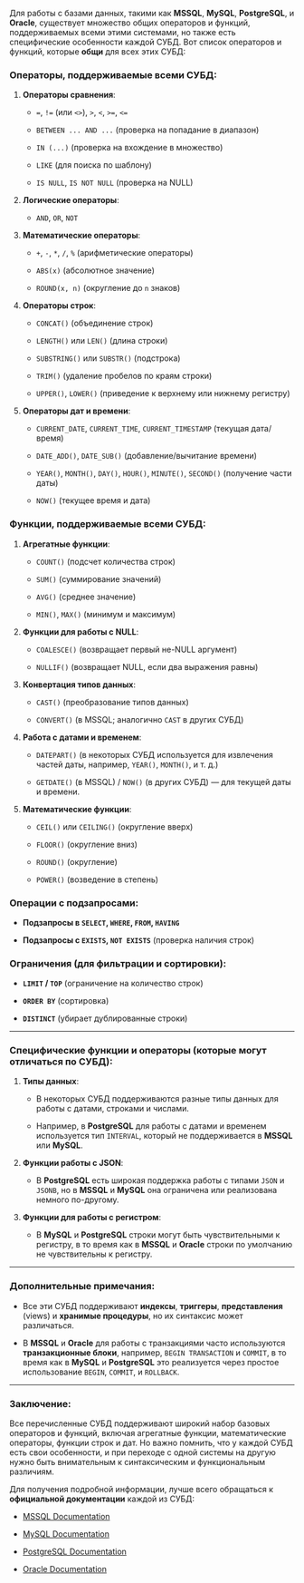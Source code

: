 Для работы с базами данных, такими как **MSSQL**, **MySQL**, **PostgreSQL**, и **Oracle**, существует множество общих операторов и функций, поддерживаемых всеми этими системами, но также есть специфические особенности каждой СУБД. Вот список операторов и функций, которые **общи** для всех этих СУБД:

### **Операторы, поддерживаемые всеми СУБД**:

1. **Операторы сравнения**:
    
    - `=`, `!=` (или `<>`), `>`, `<`, `>=`, `<=`
        
    - `BETWEEN ... AND ...` (проверка на попадание в диапазон)
        
    - `IN (...)` (проверка на вхождение в множество)
        
    - `LIKE` (для поиска по шаблону)
        
    - `IS NULL`, `IS NOT NULL` (проверка на NULL)
        
2. **Логические операторы**:
    
    - `AND`, `OR`, `NOT`
        
3. **Математические операторы**:
    
    - `+`, `-`, `*`, `/`, `%` (арифметические операторы)
        
    - `ABS(x)` (абсолютное значение)
        
    - `ROUND(x, n)` (округление до `n` знаков)
        
4. **Операторы строк**:
    
    - `CONCAT()` (объединение строк)
        
    - `LENGTH()` или `LEN()` (длина строки)
        
    - `SUBSTRING()` или `SUBSTR()` (подстрока)
        
    - `TRIM()` (удаление пробелов по краям строки)
        
    - `UPPER()`, `LOWER()` (приведение к верхнему или нижнему регистру)
        
5. **Операторы дат и времени**:
    
    - `CURRENT_DATE`, `CURRENT_TIME`, `CURRENT_TIMESTAMP` (текущая дата/время)
        
    - `DATE_ADD()`, `DATE_SUB()` (добавление/вычитание времени)
        
    - `YEAR()`, `MONTH()`, `DAY()`, `HOUR()`, `MINUTE()`, `SECOND()` (получение части даты)
        
    - `NOW()` (текущее время и дата)
        

### **Функции, поддерживаемые всеми СУБД**:

1. **Агрегатные функции**:
    
    - `COUNT()` (подсчет количества строк)
        
    - `SUM()` (суммирование значений)
        
    - `AVG()` (среднее значение)
        
    - `MIN()`, `MAX()` (минимум и максимум)
        
2. **Функции для работы с NULL**:
    
    - `COALESCE()` (возвращает первый не-NULL аргумент)
        
    - `NULLIF()` (возвращает NULL, если два выражения равны)
        
3. **Конвертация типов данных**:
    
    - `CAST()` (преобразование типов данных)
        
    - `CONVERT()` (в MSSQL; аналогично `CAST` в других СУБД)
        
4. **Работа с датами и временем**:
    
    - `DATEPART()` (в некоторых СУБД используется для извлечения частей даты, например, `YEAR()`, `MONTH()`, и т. д.)
        
    - `GETDATE()` (в MSSQL) / `NOW()` (в других СУБД) — для текущей даты и времени.
        
5. **Математические функции**:
    
    - `CEIL()` или `CEILING()` (округление вверх)
        
    - `FLOOR()` (округление вниз)
        
    - `ROUND()` (округление)
        
    - `POWER()` (возведение в степень)
        

### **Операции с подзапросами**:

- **Подзапросы в `SELECT`, `WHERE`, `FROM`, `HAVING`**
    
- **Подзапросы с `EXISTS`, `NOT EXISTS`** (проверка наличия строк)
    

### **Ограничения (для фильтрации и сортировки)**:

- **`LIMIT` / `TOP`** (ограничение на количество строк)
    
- **`ORDER BY`** (сортировка)
    
- **`DISTINCT`** (убирает дублированные строки)
    

---

### **Специфические функции и операторы (которые могут отличаться по СУБД)**:

1. **Типы данных**:
    
    - В некоторых СУБД поддерживаются разные типы данных для работы с датами, строками и числами.
        
    - Например, в **PostgreSQL** для работы с датами и временем используется тип `INTERVAL`, который не поддерживается в **MSSQL** или **MySQL**.
        
2. **Функции работы с JSON**:
    
    - В **PostgreSQL** есть широкая поддержка работы с типами `JSON` и `JSONB`, но в **MSSQL** и **MySQL** она ограничена или реализована немного по-другому.
        
3. **Функции для работы с регистром**:
    
    - В **MySQL** и **PostgreSQL** строки могут быть чувствительными к регистру, в то время как в **MSSQL** и **Oracle** строки по умолчанию не чувствительны к регистру.
        

---

### **Дополнительные примечания**:

- Все эти СУБД поддерживают **индексы**, **триггеры**, **представления** (views) и **хранимые процедуры**, но их синтаксис может различаться.
    
- В **MSSQL** и **Oracle** для работы с транзакциями часто используются **транзакционные блоки**, например, `BEGIN TRANSACTION` и `COMMIT`, в то время как в **MySQL** и **PostgreSQL** это реализуется через простое использование `BEGIN`, `COMMIT`, и `ROLLBACK`.
    

---

### **Заключение**:

Все перечисленные СУБД поддерживают широкий набор базовых операторов и функций, включая агрегатные функции, математические операторы, функции строк и дат. Но важно помнить, что у каждой СУБД есть свои особенности, и при переходе с одной системы на другую нужно быть внимательным к синтаксическим и функциональным различиям.

Для получения подробной информации, лучше всего обращаться к **официальной документации** каждой из СУБД:

- [MSSQL Documentation](https://docs.microsoft.com/en-us/sql/)
    
- [MySQL Documentation](https://dev.mysql.com/doc/)
    
- [PostgreSQL Documentation](https://www.postgresql.org/docs/)
    
- [Oracle Documentation](https://docs.oracle.com/en/database/)